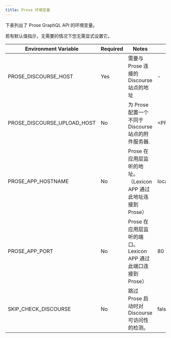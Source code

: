 ```yaml
---
title: Prose 环境变量
---
```


下表列出了 Prose GraphQL API 的环境变量。

若有默认值指示，无需要的情况下您无需显式设置它。

| Environment Variable        | Required | Notes                                                                               | Default Value          | Example Value                        |
| --------------------------- | -------- | ----------------------------------------------------------------------------------- | ---------------------- | ------------------------------------ |
| PROSE_DISCOURSE_HOST        | Yes      | 需要与 Prose 连接的 Discourse 站点的地址 | -                      | https://discourse.example.com        |
| PROSE_DISCOURSE_UPLOAD_HOST | No       | 为 Prose 配置一个不同于 Discourse 站点的附件服务器.               | <PROSE_DISCOURSE_HOST> | https://upload.discourse.example.com |
| PROSE_APP_HOSTNAME          | No       | Prose 在应用层监听的地址。（Lexicon APP 通过此地址连接到 Prose）            | localhost              | 0.0.0.0                              |
| PROSE_APP_PORT              | No       | Prose 在应用层监听的端口。 Lexicon APP 通过此端口连接到 Prose）| 80                     | 8080                                 |
| SKIP_CHECK_DISCOURSE        | No       | 跳过 Prose 启动时对 Discourse 可访问性的检测。 | false                  | true                                 |
